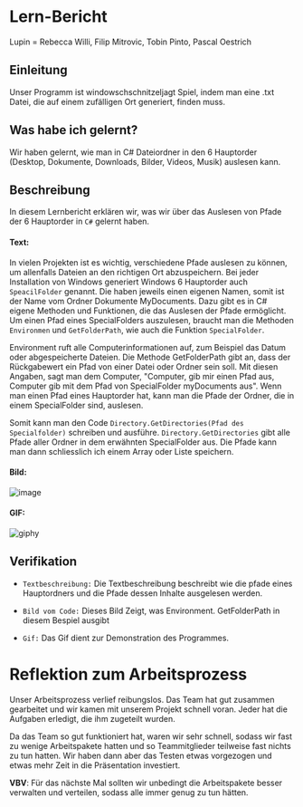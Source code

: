 # Lern-Bericht
Lupin = Rebecca Willi, Filip Mitrovic, Tobin Pinto, Pascal Oestrich

## Einleitung

Unser Programm ist windowschschnitzeljagt Spiel, indem man eine .txt Datei, die auf einem zufälligen Ort generiert, finden muss.

## Was habe ich gelernt?

 Wir haben gelernt, wie man in C# Dateiordner in den 6 Hauptorder (Desktop, Dokumente, Downloads, Bilder, Videos, Musik) auslesen kann.

## Beschreibung
In diesem Lernbericht erklären wir, was wir über das Auslesen von Pfade der 6 Hauptorder in `C#` gelernt haben.


#### Text:
In vielen Projekten ist es wichtig, verschiedene Pfade auslesen zu können, um allenfalls Dateien an den richtigen Ort abzuspeichern. Bei jeder Installation von Windows generiert Windows 6 Hauptorder auch `SpeacilFolder` genannt. Die haben jeweils einen eigenen Namen, somit ist der Name vom Ordner Dokumente MyDocuments.
Dazu gibt es in C# eigene Methoden und Funktionen, die das Auslesen der Pfade ermöglicht. Um einen Pfad eines SpecialFolders auszulesen, braucht man die Methoden
`Environmen` und `GetFolderPath`, wie auch die Funktion `SpecialFolder`.

Environment ruft alle Computerinformationen auf, zum Beispiel das Datum oder abgespeicherte Dateien. Die Methode GetFolderPath gibt an, dass der Rückgabewert ein Pfad von einer Datei oder Ordner sein soll. Mit diesen Angaben, sagt man dem Computer, "Computer, gib mir einen Pfad aus, Computer gib mit dem Pfad von SpecialFolder myDocuments aus". Wenn man einen Pfad eines Hauptorder hat, kann man die Pfade der Ordner, die in einem SpecialFolder sind, auslesen.

Somit kann man den Code `Directory.GetDirectories(Pfad des Specialfolder)` schreiben und ausführe. `Directory.GetDirectories` gibt alle Pfade aller Ordner in dem erwähnten SpecialFolder aus. Die Pfade kann man dann schliesslich ich einem Array oder Liste speichern.
 
#### Bild:

![image](https://user-images.githubusercontent.com/89131744/229720049-efd09555-4f83-4a57-8701-bdd05961de8e.png)

#### GIF:
![giphy](https://user-images.githubusercontent.com/110892622/229720626-6e019881-c6f3-49f4-bb04-9600b9e40a00.gif)

## Verifikation

* `Textbeschreibung:` Die Textbeschreibung beschreibt wie die pfade eines Hauptordners und die Pfade dessen Inhalte ausgelesen werden.

* `Bild vom Code:` Dieses Bild Zeigt, was Environment. GetFolderPath in diesem Bespiel ausgibt

* `Gif:` Das Gif dient zur Demonstration des Programmes.

# Reflektion zum Arbeitsprozess

Unser Arbeitsprozess verlief reibungslos. Das Team hat gut zusammen gearbeitet und wir kamen mit unserem Projekt schnell voran. Jeder hat die Aufgaben erledigt, die ihm zugeteilt wurden.

Da das Team so gut funktioniert hat, waren wir sehr schnell, sodass wir fast zu wenige Arbeitspakete hatten und so Teammitglieder teilweise fast nichts zu tun hatten. Wir haben dann aber das Testen etwas vorgezogen und etwas mehr Zeit in die Präsentation investiert.

**VBV**: Für das nächste Mal sollten wir unbedingt die Arbeitspakete besser verwalten und verteilen, sodass alle immer genug zu tun hätten.
